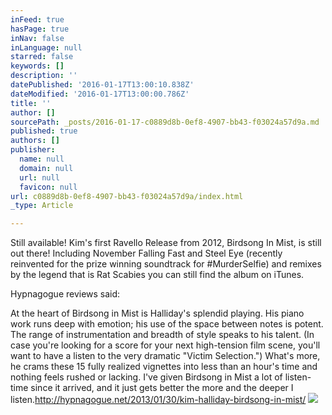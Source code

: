 ```yaml
---
inFeed: true
hasPage: true
inNav: false
inLanguage: null
starred: false
keywords: []
description: ''
datePublished: '2016-01-17T13:00:10.838Z'
dateModified: '2016-01-17T13:00:00.786Z'
title: ''
author: []
sourcePath: _posts/2016-01-17-c0889d8b-0ef8-4907-bb43-f03024a57d9a.md
published: true
authors: []
publisher:
  name: null
  domain: null
  url: null
  favicon: null
url: c0889d8b-0ef8-4907-bb43-f03024a57d9a/index.html
_type: Article

---
```

Still available!  Kim's first Ravello Release from 2012, Birdsong In Mist, is still out there!  Including November Falling Fast and Steel Eye (recently reinvented for the prize winning soundtrack for \#MurderSelfie) and remixes by the legend that is Rat Scabies you can still find the album on iTunes.  

Hypnagogue reviews said:

At the heart of Birdsong in Mist is Halliday's splendid playing. His piano work runs deep with emotion; his use of the space between notes is potent. The range of instrumentation and breadth of style speaks to his talent. (In case you're looking for a score for your next high-tension film scene, you'll want to have a listen to the very dramatic "Victim Selection.") What's more, he crams these 15 fully realized vignettes into less than an hour's time and nothing feels rushed or lacking. I've given Birdsong in Mist a lot of listen-time since it arrived, and it just gets better the more and the deeper I listen.http://hypnagogue.net/2013/01/30/kim-halliday-birdsong-in-mist/
![](https://the-grid-user-content.s3-us-west-2.amazonaws.com/547472a7-d8d5-4726-93a0-9828721a87a7.png)